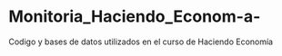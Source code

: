 # Monitoria_Haciendo_Econom-a-
Codigo y bases de datos utilizados en el curso de Haciendo Economía 
